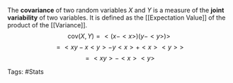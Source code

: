 The **covariance** of two random variables $X$ and $Y$ is a measure of the **joint variability** of two variables. It is defined as the [[Expectation Value]] of the product of the [[Variance]].
$$\text{cov}(X,Y) = <(x-<x>)(y-<y>)> $$ 
$$= <xy - x<y> - y<x>+<x><y>> $$
$$= <xy>-<x><y>$$

Tags: #Stats 